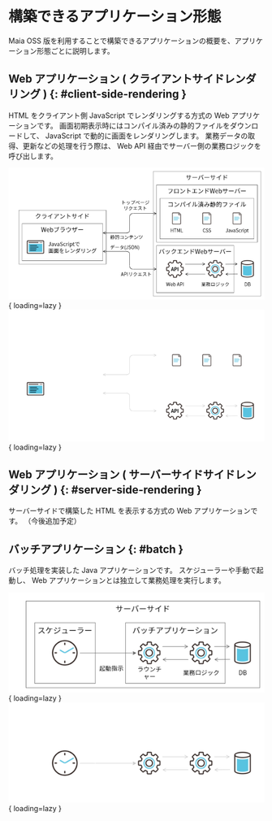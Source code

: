 # 構築できるアプリケーション形態

Maia OSS 版を利用することで構築できるアプリケーションの概要を、アプリケーション形態ごとに説明します。

## Web アプリケーション ( クライアントサイドレンダリング ) {: #client-side-rendering }

HTML をクライアント側 JavaScript でレンダリングする方式の Web アプリケーションです。
画面初期表示時にはコンパイル済みの静的ファイルをダウンロードして、 JavaScript で動的に画面をレンダリングします。
業務データの取得、更新などの処理を行う際は、 Web API 経由でサーバー側の業務ロジックを呼び出します。

![クライアントサイドレンダリング](../../images/app-architecture/overview/client-side-rendering-light.png#only-light){ loading=lazy }
![クライアントサイドレンダリング](../../images/app-architecture/overview/client-side-rendering-dark.png#only-dark){ loading=lazy }

## Web アプリケーション ( サーバーサイドサイドレンダリング ) {: #server-side-rendering }

サーバーサイドで構築した HTML を表示する方式の Web アプリケーションです。
（今後追加予定）

## バッチアプリケーション {: #batch }

バッチ処理を実装した Java アプリケーションです。
スケジューラーや手動で起動し、 Web アプリケーションとは独立して業務処理を実行します。

![バッチアプリケーション](../../images/app-architecture/overview/batch-application-light.png#only-light){ loading=lazy }
![バッチアプリケーション](../../images/app-architecture/overview/batch-application-dark.png#only-dark){ loading=lazy }
